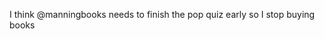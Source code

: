 <!--
id: 193307724
link: http://kevinisom.info/post/193307724/i-think-manningbooks-needs-to-finish-the-pop-quiz
slug: i-think-manningbooks-needs-to-finish-the-pop-quiz
date: Tue Sep 22 2009 00:11:16 GMT+1200 (NZST)
raw: {"blog_name":"kevinisom","id":193307724,"post_url":"http://kevinisom.info/post/193307724/i-think-manningbooks-needs-to-finish-the-pop-quiz","slug":"i-think-manningbooks-needs-to-finish-the-pop-quiz","type":"text","date":"2009-09-21 12:11:16 GMT","timestamp":1253535076,"state":"published","format":"html","reblog_key":"oIjyHhjP","tags":[],"short_url":"http://tmblr.co/Zw68YyBXQHC","highlighted":[],"feed_item":"http://twitter.com/kev_nz/statuses/4142215665","from_feed_id":"650289","note_count":0,"title":null,"body":"<p>I think @manningbooks needs to finish the pop quiz early so I stop buying books</p>"}
publish: 2009-09-022
tags: 
title: null
-->


I think @manningbooks needs to finish the pop quiz early so I stop
buying books


